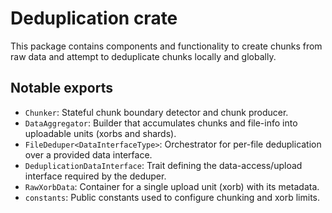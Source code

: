 # Deduplication crate

This package contains components and functionality to create chunks from raw data and attempt to deduplicate chunks locally and globally.

## Notable exports

- `Chunker`: Stateful chunk boundary detector and chunk producer.
- `DataAggregator`: Builder that accumulates chunks and file-info into uploadable units (xorbs and shards).
- `FileDeduper<DataInterfaceType>`: Orchestrator for per-file deduplication over a provided data interface.
- `DeduplicationDataInterface`: Trait defining the data-access/upload interface required by the deduper.
- `RawXorbData`: Container for a single upload unit (xorb) with its metadata.
- `constants`: Public constants used to configure chunking and xorb limits.
